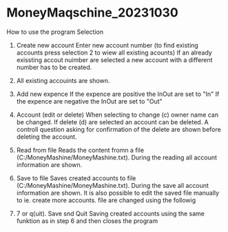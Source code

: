 # MoneyMaqschine_20231030

How to use the program
Selection
1. Create new account Enter new account number (to find existing accounts press selection 2 to wiew all existing acounts)
If an already exissting accout nuimber are selected a new account with a different number has to be created.

2. All existing accouints are shown.

3. Add new expence
   If the expence are positive the InOut are set to "In"
   If the expence are negative the InOut are set to "Out"

4. Account (edit or delete)
   When selecting to change (c) owner name can be changed.
   If delete (d) are selected an account can be deleted.
   A controll question asking for confirmation of the delete are shown before deleting the account.
   
5. Read from file
   Reads the content fromn a file (C:/MoneyMashine/MoneyMashine.txt). During the reading all account information are shown.

6.  Save to file
    Saves created accounts to file (C:/MoneyMashine/MoneyMashine.txt). During the save all account information are shown.
It is also possible to edit the saved file manually to ie. create more accounts. file are changed using the followig 
    
7. 7 or q(uit). Save snd Quit
   Saving created accounts using the same funktion as in step 6 and then closes the program 


